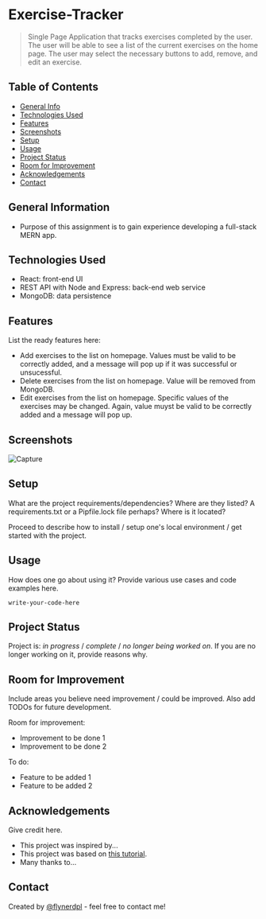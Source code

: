 # Exercise-Tracker
> Single Page Application that tracks exercises completed by the user. The user will be able to see a list of the current exercises on the home page. The user may select the necessary buttons to add, remove, and edit an exercise. 

## Table of Contents
* [General Info](#general-information)
* [Technologies Used](#technologies-used)
* [Features](#features)
* [Screenshots](#screenshots)
* [Setup](#setup)
* [Usage](#usage)
* [Project Status](#project-status)
* [Room for Improvement](#room-for-improvement)
* [Acknowledgements](#acknowledgements)
* [Contact](#contact)
<!-- * [License](#license) -->


## General Information
- Purpose of this assignment is to gain experience developing a full-stack MERN app. 


## Technologies Used
- React: front-end UI
- REST API with Node and Express: back-end web service
- MongoDB: data persistence


## Features
List the ready features here:
- Add exercises to the list on homepage. Values must be valid to be correctly added, and a message will pop up if it was successful or unsucessful.
- Delete exercises from the list on homepage. Value will be removed from MongoDB.
- Edit exercises from the list on homepage. Specific values of the exercises may be changed. Again, value muyst be valid to be correctly added and a message will pop up.


## Screenshots
![Capture](https://user-images.githubusercontent.com/50156212/228154928-14616770-fa08-4a73-b880-b7758c2a1229.PNG)


## Setup
What are the project requirements/dependencies? Where are they listed? A requirements.txt or a Pipfile.lock file perhaps? Where is it located?

Proceed to describe how to install / setup one's local environment / get started with the project.


## Usage
How does one go about using it?
Provide various use cases and code examples here.

`write-your-code-here`


## Project Status
Project is: _in progress_ / _complete_ / _no longer being worked on_. If you are no longer working on it, provide reasons why.


## Room for Improvement
Include areas you believe need improvement / could be improved. Also add TODOs for future development.

Room for improvement:
- Improvement to be done 1
- Improvement to be done 2

To do:
- Feature to be added 1
- Feature to be added 2


## Acknowledgements
Give credit here.
- This project was inspired by...
- This project was based on [this tutorial](https://www.example.com).
- Many thanks to...


## Contact
Created by [@flynerdpl](https://www.flynerd.pl/) - feel free to contact me!


<!-- Optional -->
<!-- ## License -->
<!-- This project is open source and available under the [... License](). -->

<!-- You don't have to include all sections - just the one's relevant to your project -->
